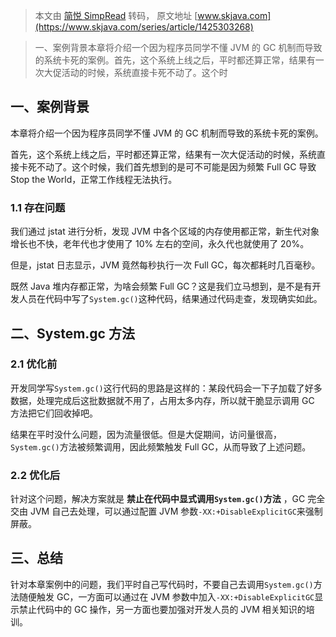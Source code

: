 > 本文由 [简悦 SimpRead](http://ksria.com/simpread/) 转码， 原文地址 [www.skjava.com](https://www.skjava.com/series/article/1425303268)

> 一、案例背景本章将介绍一个因为程序员同学不懂 JVM 的 GC 机制而导致的系统卡死的案例。首先，这个系统上线之后，平时都还算正常，结果有一次大促活动的时候，系统直接卡死不动了。这个时

一、案例背景
------

本章将介绍一个因为程序员同学不懂 JVM 的 GC 机制而导致的系统卡死的案例。

首先，这个系统上线之后，平时都还算正常，结果有一次大促活动的时候，系统直接卡死不动了。这个时候，我们首先想到的是可不可能是因为频繁 Full GC 导致 Stop the World，正常工作线程无法执行。

### 1.1 存在问题

我们通过 jstat 进行分析，发现 JVM 中各个区域的内存使用都正常，新生代对象增长也不快，老年代也才使用了 10% 左右的空间，永久代也就使用了 20%。

但是，jstat 日志显示，JVM 竟然每秒执行一次 Full GC，每次都耗时几百毫秒。

既然 Java 堆内存都正常，为啥会频繁 Full GC？这是我们立马想到，是不是有开发人员在代码中写了`System.gc()`这种代码，结果通过代码走查，发现确实如此。

二、System.gc 方法
--------------

### 2.1 优化前

开发同学写`System.gc()`这行代码的思路是这样的：某段代码会一下子加载了好多数据，处理完成后这批数据就不用了，占用太多内存，所以就干脆显示调用 GC 方法把它们回收掉吧。

结果在平时没什么问题，因为流量很低。但是大促期间，访问量很高，`System.gc()`方法被频繁调用，因此频繁触发 Full GC，从而导致了上述问题。

### 2.2 优化后

针对这个问题，解决方案就是 **禁止在代码中显式调用`System.gc()`方法** ，GC 完全交由 JVM 自己去处理，可以通过配置 JVM 参数`-XX:+DisableExplicitGC`来强制屏蔽。

三、总结
----

针对本章案例中的问题，我们平时自己写代码时，不要自己去调用`System.gc()`方法随便触发 GC，一方面可以通过在 JVM 参数中加入`-XX:+DisableExplicitGC`显示禁止代码中的 GC 操作，另一方面也要加强对开发人员的 JVM 相关知识的培训。